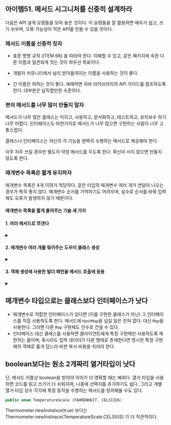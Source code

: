 ## 아이템51. 메서드 시그니처를 신중히 설계하라

다음은 API 설계 요령들을 모아 놓은 것이다. 이 요령들을 잘 활용하면 배우기 쉽고, 쓰기 쉬우며, 오류 가능성이 적은 API를 만들 수 있을 것이다.

### 메서드 이름을 신중히 짓자

- 표준 명명 규칙 (ITEM 68) 을 따라야 한다. 
이해할 수 있고, 같은 패키지에 속한 다른 이름과 일관되게 짓는 것이 최우선 목표이다.

- 개발자 커뮤니티에서 널리 받아들여지는 이름을 사용하는 것이 좋다.

- 긴 이름은 피하는 것이 좋다. 
애매하면 자바 라이브러리의 API 가이드를 참조하도록 한다. 대부분은 납득할만한 수준이다.

### 편의 메서드를 너무 많이 만들지 말자

메서드가 너무 많은 클래스는 익히고, 사용하고, 문서화하고, 테스트하고, 유지보수 하기 너무 어렵다. 인터페이스도 마찬가지로 메서드가 너무 많으면 구현하는 사람이 너무 고통스럽다. 

클래스나 인터페이스는 자신의 각 기능을 완벽히 수행하는 메서드로 제공해야 한다.

아주 자주 쓰일 경우만 별도의 약칭 메서드를 두도록 한다. 확신이 서지 않으면 만들지 않도록 한다.

### 매개변수 목록은 짧게 유지하자

매개변수 목록은 4개 이하가 적당하다. 같은 타입의 매개변수 여러 개가 연달아 나오는 경우가 특히 좋지 않다. 매개변수 순서를 기억하기도 어려우며, 실수로 순서를 바꿔 입력해도 오류가 발생하지 않기 때문이다.

#### 매개변수 목록을 짧게 줄여주는 기술 세 가지

#### 1. 여러 메서드로 쪼갠다
<details>
<summary></summary>
<div markdown="1">
공통점이 없는 기능들이 잘 분리되어 있다면(직교성이 높으면) 오히려 메서드 수를 줄여주는 효과가 있다.

예를 들어, 리스트에서 주어진 원소의 인덱스를 찾아야 하는데, 전체 리스트가 아니라 지정된 범위의 부분리스트에서의 인덱스를 찾는다고해보자. 이 기능을 하나의 메서드로 구현하려면 총 3개의 매개변수가 필요하다.

- 부분리스트의 시작
- 부분리스트의 끝
- 찾을 원소

그런데, `List` 인터페이스는 부분리스트를 반환하는 `subList`메서드와 `indexOf` 메서드를 별도로 제공한다. 이 두 메서드를 통해 원하는 바를 이뤄낼 수 있다.
</div>
</details>

#### 2. 매개변수 여러 개를 묶어주는 도우미 클래스 생성
<details>
<summary></summary>
<div markdown="1">
심플하게 class 파일 하나에 필요한 매개변수들을 담는 것이다. (아래 예제에서 Operation)

``` java
public class Calculator {
	public class Operation {
		int x;
		int y;
	}
}
```

주로 도우미 클래스는 정적 멤버 클래스로 생성하고, 매개변수를 독립된 하나의 개념으로 볼 수 있을 때 추천한다.
</div>
</details>

#### 3. 객체 생성에 사용한 빌더 패턴을 메서드 호출에 응용
<details>
<summary></summary>
<div markdown="1">
매개변수가 많으면서, 그중 일부는 생략해도 될 때 도움이 된다. 

모든 매개변수를 하나로 추상화한 객체를 정의(DTO)하고 클라이언트에서 `setter` 메서드를 호출해 필요한 값을 설정한다. 앞서 설정한 매개변수들의 유효성 검사를 하고 설정이 완료된 객체를 넘겨 계산을 수행한다.

-> dto를 하나 만들고, 안에 그 내용들을 담고 그 dto를 전달하는 것이다.
</div>
</details>

## 매개변수 타입으로는 클래스보다 인터페이스가 낫다

- 매개변수로 적합한 인터페이스가 있다면 (이를 구현한 클래스가 아닌) 그 인터페이스를 직접 사용하도록 한다.
메서드에 `HashMap`을 넘길 일은 전혀 없다. 대신 `Map`을 사용한다. 그러면 다른 `Map` 구현체도 인수로 건넬 수 있다.
- 인터페이스 대신 클래스를 사용하면 클라이언트에게 특정 구현체만 사용하도록 제한하는 꼴이며, 혹시라도 입력 데이터가 다른 형태로 존재한다면 명시한 특정 구현체의 객체로 옮겨 담느라 비싼 복사 비용을 치러야 한다.

## boolean보다는 원소 2개짜리 열거타입이 낫다

단, 메서드 이름상 boolean을 받아야 의미가 더 명확할 때는 예외다. 열거 타입을 사용하면 코드를 읽고 쓰기가 더 쉬워지며, 나중에 선택지를 추가하기도 쉽다. 그리고 개별 열거 타입 상수 각각에 특정 동작을 수행하는 메서드를 정의해둘 수도 있다.

```java
public enum TemperatureScale {FAHRENHEIT, CELSIIUS}
```
Thermometer.newInstance(true) 보다는 Thermometer.newInstnace(TemperatureScale.CELSIUS) 가 더 직관적이다.

